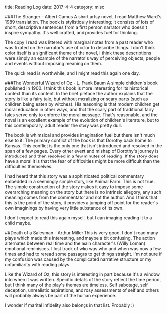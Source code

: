 title: Reading Log
date: 2017-4-4
category: misc


###The Stranger - Albert Camus
A short artsy novel, I read Matthew Ward's 1989 translation.
The book is stylistically interesting; it consists of lots of short, descriptive sentences from a first person narrator who doesn't inspire sympathy.
It's well crafted, and provides fuel for thinking.

The copy I read was littered with marginal notes from a past reader who was fixated on the narrator's use of color to describe things.
I don't think color itself is a significant theme of the novel, I think these descriptions were simply an example of the narrator's way of perceiving objects, people and events without imposing meaning on them.

The quick read is worthwhile, and I might read this again one day.

###The Wonderful Wizard of Oz - L. Frank Baum
A simple children's book published in 1900.
I think this book is more interesting for its historical context than its content.
In the brief preface the author explains that the story is like a fairy tale, but without moralizing or scary parts (such as children being eaten by witches).
His reasoning is that modern children get moral education in other ways, and that the scary part of traditional fairy tales serve only to enforce the moral message.
That's reasonable, and the novel is an excellent example of the evolution of children's literature, but to this contemporary, adult reader the story was pretty dull.

The book is whimsical and provides imagination fuel but there isn't much else to it.
The primary conflict of the book is that Dorothy back home to Kansas.
This conflict is the only one that isn't introduced and resolved in the span of a few pages.
Every other event and mishap of Dorothy's journey is introduced and then resolved in a few minutes of reading.
If the story does have a moral it is that the fear of difficulties might be more difficult than the difficulties themselves.

I had heard that this story was a sophisticated political commentary embedded in a seemingly simple story, like Animal Farm.
This is not true.
The simple construction of the story makes it easy to impose some overarching meaning on the story but there is no intrinsic allegory, any such meaning comes from the commentator and not the  author.
And I think that this is the point of the story, it provides a jumping off point for the reader's own imaginings by having very little substance of its own.

I don't expect to read this again myself, but I can imaging reading it to a child maybe.


##Death of a Salesman - Arthur Miller
This is very good.
I don't read many plays which made this interesting, and maybe a bit confusing.
The action alternates between real time and the main character's (Willy Loman) emotional reminisces.
I lost track of who was who and when was now a few times and had to reread some passages to get things straight.
I'm not sure if my confusion was caused by the complicated narrative structure or my unfamiliarity with reading plays.

Like the Wizard of Oz, this story is interesting in part because it's a window into when it was written.
Specific details of the story reflect the time period, but I think many of the play's themes are timeless.
Self sabotage, self deception, unrealistic aspirations, and rosy assessments of self and others will probably always be part of the human experience.

I wonder if marital infidelity also belongs in that list.
Probably :)


